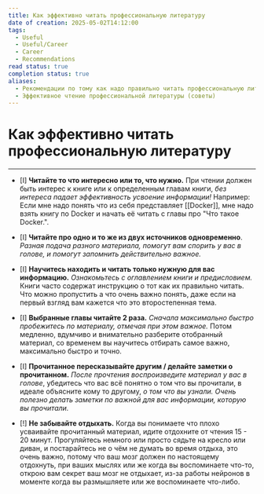 ```yaml
---
title: Как эффективно читать профессиональную литературу
date of creation: 2025-05-02T14:12:00
tags:
  - Useful
  - Useful/Career
  - Career
  - Recommendations
read status: true
completion status: true
aliases:
  - Рекомендации по тому как надо правильно читать профессиональную литературу
  - Эффективное чтение профессиональной литературы (советы)
---
```

# Как эффективно читать профессиональную литературу
---

- [I] **Читайте то что интересно или то, что нужно.** При чтении должен быть интерес к книге или к определенным главам книги, *без интереса падает эффективность усвоение информации!* Например: Если мне надо понять что из себя представляет [[Docker]], мне надо взять книгу по Docker и начать её читать с главы про "Что такое Docker.".

- [I] **Читайте про одно и то же из двух источников одновременно**. *Разная подача разного материала, помогут вам спорить у вас в голове, и помогут запомнить действительно важное.*

- [I] **Научитесь находить и читать только нужную для вас информацию.** *Ознакомьтесь с оглавлением книги и предисловием.* Книги часто содержат инструкцию о тот как их правильно читать. Что можно пропустить а что очень важно понять, даже если на первый взгляд вам кажется что это второстепенная тема.

- [I] **Выбранные главы читайте 2 раза.** *Сначала максимально быстро пробежитесь по материалу, отмечая при этом важное.* Потом медленно, вдумчиво и внимательно разберите отобранный материал, со временем вы научитесь отбирать самое важно, максимально быстро и точно.

- [I] **Прочитанное пересказывайте другим / делайте заметки о прочитанном.** *После прочтения воспроизведите материал у вас в голове*, убедитесь что вас всё понятно о том что вы прочитали, в идеале объясните кому то другому, *о том что вы узнали.* *Очень полезно делать заметки по важной для вас информации, которую вы прочитали.*

- [!] **Не забывайте отдыхать.** Когда вы понимаете что плохо усваивайте прочитанный материал, идите отдохните от чтения 15 - 20 минут. Прогуляйтесь немного или просто сядьте на кресло или диван, и постарайтесь не о чём не думать во время отдыха, это очень важно, потому что ваш мозг должен по настоящему отдохнуть, при ваших мыслях или же когда вы воспоминаете что-то, открою вам секрет ваш мозг не отдыхает, из-за работы нейронов в моменте когда вы размышляете или же воспоминаете что-либо.
